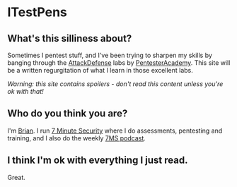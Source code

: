# ITestPens

## What's this silliness about?
Sometimes I pentest stuff, and I've been trying to sharpen my skills by banging through the [AttackDefense](https://attackdefense.com) labs by [PentesterAcademy](https://www.pentesteracademy.com/).  This site will be a written regurgitation of what I learn in those excellent labs.  

*Warning: this site contains spoilers - don't read this content unless you're ok with that!*

## Who do you think you are?
I'm [Brian](https://brianjohnson.tv).  I run [7 Minute Security](https://7minsec.com) where I do assessments, pentesting and training, and I also do the weekly [7MS podcast](https://7ms.us).  

## I think I'm ok with everything I just read.
Great.
